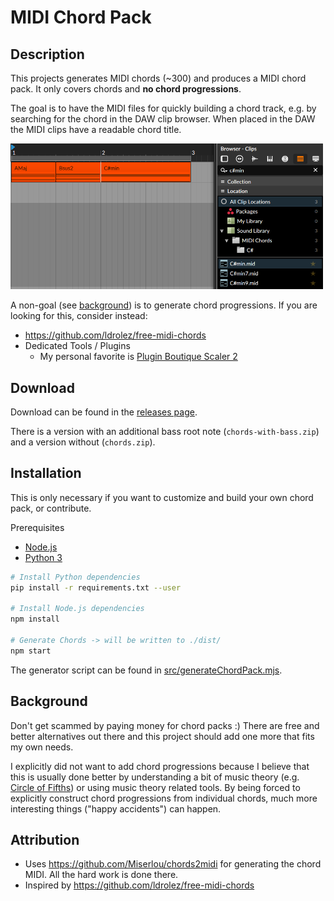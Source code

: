 # MIDI Chord Pack

## Description

This projects generates MIDI chords (~300) and produces a MIDI chord pack.
It only covers chords and **no chord progressions**.

The goal is to have the MIDI files for quickly building a chord track, e.g. by searching for the chord in the DAW clip browser. When placed in the DAW the MIDI clips have a readable chord title.

<img src="./assets/bitwig-example.png" width="500" title="Bitwig for a 'chord track' and use of the clip browser" />

A non-goal (see [background](#background)) is to generate chord progressions. If you are looking for this, consider instead:

* https://github.com/ldrolez/free-midi-chords
* Dedicated Tools / Plugins
    * My personal favorite is [Plugin Boutique Scaler 2](https://www.pluginboutique.com/meta_products/6414)

## Download

Download can be found in the [releases page](https://github.com/Fannon/midi-chords/releases).

There is a version with an additional bass root note  (`chords-with-bass.zip`) and a version without (`chords.zip`).

## Installation

This is only necessary if you want to customize and build your own chord pack, or contribute.

Prerequisites
* [Node.js](https://nodejs.org/en/)
* [Python 3](https://www.python.org/downloads/)

```bash
# Install Python dependencies
pip install -r requirements.txt --user 

# Install Node.js dependencies
npm install

# Generate Chords -> will be written to ./dist/
npm start
```

The generator script can be found in [src/generateChordPack.mjs](./src/generateChordPack.mjs).

## Background

Don't get scammed by paying money for chord packs :) 
There are free and better alternatives out there and this project should add one more that fits my own needs. 

I explicitly did not want to add chord progressions because I believe that this is usually done better by understanding a bit of music theory (e.g. [Circle of Fifths](https://en.wikipedia.org/wiki/Circle_of_fifths)) or using music theory related tools. By being forced to explicitly construct chord progressions from individual chords, much more interesting things ("happy accidents") can happen.

## Attribution 

* Uses https://github.com/Miserlou/chords2midi for generating the chord MIDI. All the hard work is done there.
* Inspired by https://github.com/ldrolez/free-midi-chords 
